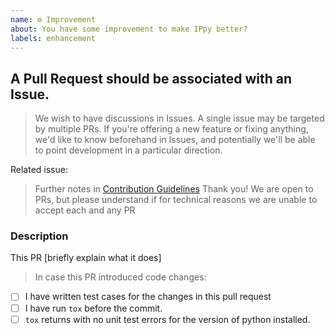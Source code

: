 ```yaml
---
name: ⚙ Improvement
about: You have some improvement to make IPpy better?
labels: enhancement
---
```


## A Pull Request should be associated with an Issue.

> We wish to have discussions in Issues. A single issue may be targeted by multiple PRs.
> If you're offering a new feature or fixing anything, we'd like to know beforehand in Issues,
> and potentially we'll be able to point development in a particular direction.

Related issue: 

> Further notes in [Contribution Guidelines](.github/CONTRIBUTING.md)
> Thank you! We are open to PRs, but please understand if for technical reasons we are unable to accept each and any PR

### Description

This PR [briefly explain what it does]

> In case this PR introduced code changes:

- [ ] I have written test cases for the changes in this pull request
- [ ] I have run `tox` before the commit.
- [ ] `tox` returns with no unit test errors for the version of python installed.

<!--
- Please target the develop branch when submitting the pull request.
-->